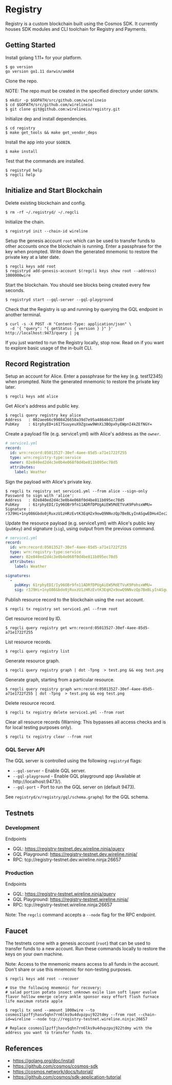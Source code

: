 # Registry

Registry is a custom blockchain built using the Cosmos SDK. It currently houses SDK modules and CLI toolchain for Registry and Payments.

## Getting Started

Install golang 1.11+ for your platform.

```
$ go version
go version go1.11 darwin/amd64
```

Clone the repo.

NOTE: The repo must be created in the specified directory under `GOPATH`.

```
$ mkdir -p $GOPATH/src/github.com/wirelineio
$ cd $GOPATH/src/github.com/wirelineio
$ git clone git@github.com:wirelineio/registry.git
```

Initialize dep and install dependencies.

```
$ cd registry
$ make get_tools && make get_vendor_deps
```

Install the app into your `$GOBIN`.

```
$ make install
```

Test that the commands are installed.

```
$ registryd help
$ regcli help
```


## Initialize and Start Blockchain

Delete existing blockchain and config.

```
$ rm -rf ~/.registryd/ ~/.regcli
```

Initialize the chain.

```
$ registryd init --chain-id wireline
```

Setup the genesis account `root` which can be used to transfer funds to other accounts once the blockchain is running. Enter a passphrase for the key when prompted. Write down the generated mnemonic to restore the private key at a later date.

```
$ regcli keys add root
$ registryd add-genesis-account $(regcli keys show root --address) 1000000wire
```

Start the blockchain. You should see blocks being created every few seconds.

```
$ registryd start --gql-server --gql-playground
```

Check that the Registry is up and running by querying the GQL endpoint in another terminal.

```
$ curl -s -X POST -H "Content-Type: application/json" \
  -d '{ "query": "{ getStatus { version } }" }' http://localhost:9473/query | jq
```

If you just wanted to run the Registry locally, stop now. Read on if you want to explore basic usage of the in-built CLI.


## Record Registration

Setup an account for Alice. Enter a passphrase for the key (e.g. test12345) when prompted. Note the generated mnemonic to restore the private key later.

```
$ regcli keys add alice
```

Get Alice's address and public key.

```
$ regcli query registry key alice
Address   : 002aee66c9908426658a39d7e95a48646d172d0f
PubKey    : 61rphyED+i6I7SuuyeuX9Zgsww9WnXi3BOpxhyEWpnI4kZEfNGY=
```

Create a payload file (e.g. service1.yml) with Alice's address as the `owner`.

```yaml
# service1.yml
record:
  id: wrn:record:05013527-30ef-4aee-85d5-a71e1722f255
  type: wrn:registry-type:service
  owner: 02e840ed2d4c3e0b4e068f0d4be811b095ec78d5
  attributes:
    label: Weather
```

Sign the payload with Alice's private key.

```
$ regcli tx registry set service1.yml --from alice --sign-only
Password to sign with 'alice':
Address   : 02e840ed2d4c3e0b4e068f0d4be811b095ec78d5
PubKey    : 61rphyEDI/Iy96OBr9fn11ADRfDPUgAiEW5MdETVuK9PohsxWMU=
Signature : r3J9Hi+1nyO86Gbdo0jRuxzU1zHRzEvtK3EqH2x9owQ9NNvzQp7BeBLyInASgwEDHu4Iec21fzRR8klHbDN5Sw==
```

Update the resource payload (e.g. service1.yml) with Alice's public key (`pubKey`) and signature (`sig`), using output from the previous command.

```yaml
# service1.yml
record:
  id: wrn:record:05013527-30ef-4aee-85d5-a71e1722f255
  type: wrn:registry-type:service
  owner: 02e840ed2d4c3e0b4e068f0d4be811b095ec78d5
  attributes:
    label: Weather

signatures:
  -
    pubKey: 61rphyEDI/Iy96OBr9fn11ADRfDPUgAiEW5MdETVuK9PohsxWMU=
    sig: r3J9Hi+1nyO86Gbdo0jRuxzU1zHRzEvtK3EqH2x9owQ9NNvzQp7BeBLyInASgwEDHu4Iec21fzRR8klHbDN5Sw==
```

Publish resource record to the blockchain using the `root` account.

```
$ regcli tx registry set service1.yml --from root
```

Get resource record by ID.

```
$ regcli query registry get wrn:record:05013527-30ef-4aee-85d5-a71e1722f255
```

List resource records.

```
$ regcli query registry list
```

Generate resource graph.

```
$ regcli query registry graph | dot -Tpng  > test.png && eog test.png
```

Generate graph, starting from a particular resource.

```
$ regcli query registry graph wrn:record:05013527-30ef-4aee-85d5-a71e1722f255 | dot -Tpng  > test.png && eog test.png
```

Delete resource record.

```
$ regcli tx registry delete service1.yml --from root
```

Clear all resource records (Warning: This bypasses all access checks and is for local testing purposes only).

```
$ regcli tx registry clear --from root
```

### GQL Server API

The GQL server is controlled using the following `registryd` flags:

* `--gql-server` - Enable GQL server.
* `--gql-playground` - Enable GQL playground app (Available at http://localhost:9473/).
* `--gql-port` - Port to run the GQL server on (default 9473).

See `registryd/x/registry/gql/schema.graphql` for the GQL schema.

## Testnets

### Development

Endpoints

* GQL: https://registry-testnet.dev.wireline.ninja/query
* GQL Playground: https://registry-testnet.dev.wireline.ninja/
* RPC: tcp://registry-testnet.dev.wireline.ninja:26657

### Production

Endpoints

* GQL: https://registry-testnet.wireline.ninja/query
* GQL Playground: https://registry-testnet.wireline.ninja/
* RPC: tcp://registry-testnet.wireline.ninja:26657

Note: The `regcli` command accepts a `--node` flag for the RPC endpoint.

## Faucet

The testnets come with a genesis account (`root`) that can be used to transfer funds to a new account. Run these commands locally to restore the keys on your own machine.

Note: Access to the mnemonic means access to all funds in the account. Don't share or use this mnemonic for non-testing purposes.

```
$ regcli keys add root --recover

# Use the following mnemonic for recovery:
# salad portion potato insect unknown exile lion soft layer evolve flavor hollow emerge celery ankle sponsor easy effort flush furnace life maximum rotate apple

$ regcli tx send --amount 1000wire --to cosmos1lpzffjhasv5qhn7rn6lks9u4dvpzpuj922tdmy --from root --chain-id=wireline --node tcp://registry-testnet.wireline.ninja:26657

# Replace cosmos1lpzffjhasv5qhn7rn6lks9u4dvpzpuj922tdmy with the address you want to transfer funds to.
```

## References

* https://golang.org/doc/install
* https://github.com/cosmos/cosmos-sdk
* https://cosmos.network/docs/tutorial/
* https://github.com/cosmos/sdk-application-tutorial
